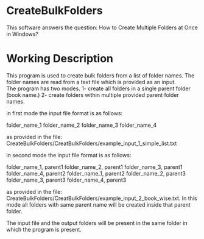 # CreateBulkFolders
This software answers the question: How to Create Multiple Folders at Once in Windows?


# Working Description
This program is used to create bulk folders from a list of folder names. The folder names are read from a text file which is provided as an input.  
The program has two modes. 
1- create all folders in a single parent folder (book name.)
2- create folders within multiple provided parent folder names.

in first mode the input file format is as follows: 

folder_name_1
folder_name_2
folder_name_3
folder_name_4

as provided in the file: CreateBulkFolders/CreatBulkFolders/example_input_1_simple_list.txt

in second mode the input file format is as follows: 

folder_name_1, parent1
folder_name_2, parent1
folder_name_3, parent1
folder_name_4, parent2
folder_name_1, parent2
folder_name_2, parent3
folder_name_3, parent3
folder_name_4, parent3


as provided in the file: CreateBulkFolders/CreatBulkFolders/example_input_2_book_wise.txt. In this mode all folders with same parent name will be created inside that parent folder. 

The input file and the output folders will be present in the same folder in which the program is present.


